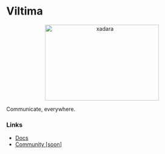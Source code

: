 # Viltima

<p align="center">
<img src="https://media.discordapp.net/attachments/893792219390156850/1012040022565859369/unknown.png"  alt="xadara" width="300" height="200"/></a>
<p>

Communicate, everywhere.

### Links

- [Docs](https://viltima-docs.vercel.app)
- [Community [soon]]()